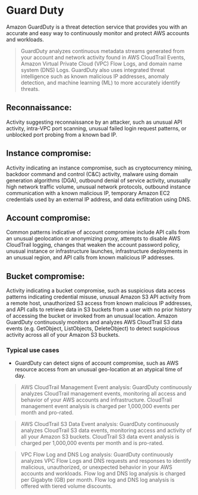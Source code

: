 # Guard Duty

Amazon GuardDuty is a threat detection service that provides you with an accurate and easy way to continuously monitor and protect AWS accounts and workloads.

> GuardDuty analyzes continuous metadata streams generated from your account and network activity found in AWS CloudTrail Events, Amazon Virtual Private Cloud (VPC) Flow Logs, and domain name system (DNS) Logs. 
>GuardDuty also uses integrated threat intelligence such as known malicious IP addresses, anomaly detection, and machine learning (ML) to more accurately identify threats.

## Reconnaissance: 
Activity suggesting reconnaissance by an attacker, such as unusual API activity, intra-VPC port scanning, unusual failed login request patterns, or unblocked port probing from a known bad IP.

## Instance compromise: 
Activity indicating an instance compromise, such as cryptocurrency mining, backdoor command and control (C&C) activity, malware using domain generation algorithms (DGA), outbound denial of service activity, unusually high network traffic volume, unusual network protocols, outbound instance communication with a known malicious IP, temporary Amazon EC2 credentials used by an external IP address, and data exfiltration using DNS.

## Account compromise: 
Common patterns indicative of account compromise include API calls from an unusual geolocation or anonymizing proxy, attempts to disable AWS CloudTrail logging, changes that weaken the account password policy, unusual instance or infrastructure launches, infrastructure deployments in an unusual region, and API calls from known malicious IP addresses.

## Bucket compromise: 
Activity indicating a bucket compromise, such as suspicious data access patterns indicating credential misuse, unusual Amazon S3 API activity from a remote host, unauthorized S3 access from known malicious IP addresses, and API calls to retrieve data in S3 buckets from a user with no prior history of accessing the bucket or invoked from an unusual location. Amazon GuardDuty continuously monitors and analyzes AWS CloudTrail S3 data events (e.g. GetObject, ListObjects, DeleteObject) to detect suspicious activity across all of your Amazon S3 buckets.

### Typical use cases
- GuardDuty can detect signs of account compromise, such as AWS resource access from an unusual geo-location at an atypical time of day.

> AWS CloudTrail Management Event analysis: GuardDuty continuously analyzes CloudTrail management events, monitoring all access and behavior of your AWS accounts and infrastructure. CloudTrail management event analysis is charged per 1,000,000 events per month and pro-rated.

> AWS CloudTrail S3 Data Event analysis: GuardDuty continuously analyzes CloudTrail S3 data events, monitoring access and activity of all your Amazon S3 buckets. CloudTrail S3 data event analysis is charged per 1,000,000 events per month and is pro-rated.

> VPC Flow Log and DNS Log analysis: GuardDuty continuously analyzes VPC Flow Logs and DNS requests and responses to identify malicious, unauthorized, or unexpected behavior in your AWS accounts and workloads. Flow log and DNS log analysis is charged per Gigabyte (GB) per month. Flow log and DNS log analysis is offered with tiered volume discounts.